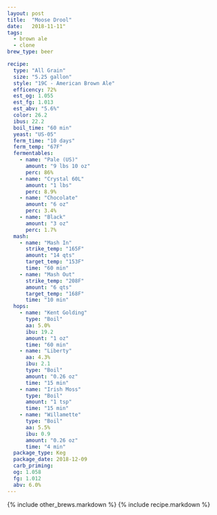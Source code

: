 ```yaml
---
layout: post
title:  "Moose Drool"
date:   2018-11-11"
tags:
  - brown ale
  - clone
brew_type: beer

recipe:
  type: "All Grain"
  size: "5.25 gallon"
  style: "19C - American Brown Ale"
  efficency: 72%
  est_og: 1.055
  est_fg: 1.013
  est_abv: "5.6%"
  color: 26.2
  ibus: 22.2
  boil_time: "60 min"
  yeast: "US-05"
  ferm_time: "10 days"
  ferm_temp: "67F"
  fermentables:
    - name: "Pale (US)"
      amount: "9 lbs 10 oz"
      perc: 86%
    - name: "Crystal 60L"
      amount: "1 lbs"
      perc: 8.9%
    - name: "Chocolate"
      amount: "6 oz"
      perc: 3.4%
    - name: "Black"
      amount: "3 oz"
      perc: 1.7%
  mash:
    - name: "Mash In"
      strike_temp: "165F"
      amount: "14 qts"
      target_temp: "153F"
      time: "60 min"
    - name: "Mash Out"
      strike_temp: "208F"
      amount: "6 qts"
      target_temp: "168F"
      time: "10 min"
  hops:
    - name: "Kent Golding"
      type: "Boil"
      aa: 5.0%
      ibu: 19.2
      amount: "1 oz"
      time: "60 min"
    - name: "Liberty"
      aa: 4.3%
      ibu: 2.1
      type: "Boil"
      amount: "0.26 oz"
      time: "15 min"
    - name: "Irish Moss"
      type: "Boil"
      amount: "1 tsp"
      time: "15 min"
    - name: "Willamette"
      type: "Boil"
      aa: 5.5%
      ibu: 0.9
      amount: "0.26 oz"
      time: "4 min"
  package_type: Keg
  package_date: 2018-12-09
  carb_priming: 
  og: 1.058
  fg: 1.012
  abv: 6.0%
---
```


{% include other_brews.markdown %}
{% include recipe.markdown %}
